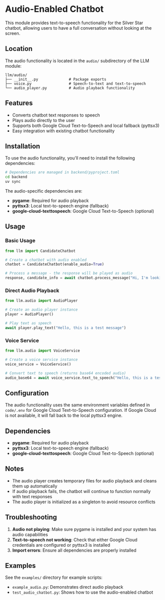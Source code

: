 # Audio-Enabled Chatbot

This module provides text-to-speech functionality for the Silver Star chatbot, allowing users to have a full conversation without looking at the screen.

## Location

The audio functionality is located in the `audio/` subdirectory of the LLM module:

```
llm/audio/
├── __init__.py              # Package exports
├── voice.py                 # Speech-to-text and text-to-speech
└── audio_player.py          # Audio playback functionality
```

## Features

- Converts chatbot text responses to speech
- Plays audio directly to the user
- Supports both Google Cloud Text-to-Speech and local fallback (pyttsx3)
- Easy integration with existing chatbot functionality

## Installation

To use the audio functionality, you'll need to install the following dependencies:

```bash
# Dependencies are managed in backend/pyproject.toml
cd backend
uv sync
```

The audio-specific dependencies are:
- **pygame**: Required for audio playback
- **pyttsx3**: Local text-to-speech engine (fallback)
- **google-cloud-texttospeech**: Google Cloud Text-to-Speech (optional)

## Usage

### Basic Usage

```python
from llm import CandidateChatbot

# Create a chatbot with audio enabled
chatbot = CandidateChatbot(enable_audio=True)

# Process a message - the response will be played as audio
response, candidate_info = await chatbot.process_message("Hi, I'm looking for a job")
```

### Direct Audio Playback

```python
from llm.audio import AudioPlayer

# Create an audio player instance
player = AudioPlayer()

# Play text as speech
await player.play_text("Hello, this is a test message")
```

### Voice Service

```python
from llm.audio import VoiceService

# Create a voice service instance
voice_service = VoiceService()

# Convert text to speech (returns base64 encoded audio)
audio_base64 = await voice_service.text_to_speech("Hello, this is a test message")
```

## Configuration

The audio functionality uses the same environment variables defined in `code/.env` for Google Cloud Text-to-Speech configuration. If Google Cloud is not available, it will fall back to the local pyttsx3 engine.

## Dependencies

- **pygame**: Required for audio playback
- **pyttsx3**: Local text-to-speech engine (fallback)
- **google-cloud-texttospeech**: Google Cloud Text-to-Speech (optional)

## Notes

- The audio player creates temporary files for audio playback and cleans them up automatically
- If audio playback fails, the chatbot will continue to function normally with text responses
- The audio player is initialized as a singleton to avoid resource conflicts

## Troubleshooting

1. **Audio not playing**: Make sure pygame is installed and your system has audio capabilities
2. **Text-to-speech not working**: Check that either Google Cloud credentials are configured or pyttsx3 is installed
3. **Import errors**: Ensure all dependencies are properly installed

## Examples

See the `examples/` directory for example scripts:
- `example_audio.py`: Demonstrates direct audio playback
- `test_audio_chatbot.py`: Shows how to use the audio-enabled chatbot
